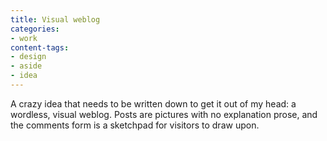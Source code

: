 ```yaml
---
title: Visual weblog
categories:
- work
content-tags:
- design
- aside
- idea
---
```


A crazy idea that needs to be written down to get it out of my head: a wordless, visual weblog.  Posts are pictures with no explanation prose, and the comments form is a sketchpad for visitors to draw upon.
